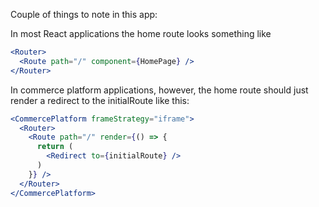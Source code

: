 Couple of things to note in this app:

In most React applications the home route looks something like

```jsx
<Router>
  <Route path="/" component={HomePage} />
</Router>
```

In commerce platform applications, however, the home route should just render a redirect to the initialRoute like this:

```jsx
<CommercePlatform frameStrategy="iframe">
  <Router>
    <Route path="/" render={() => {
      return (
        <Redirect to={initialRoute} />
      )
    }} />
  </Router>
</CommercePlatform>
```
